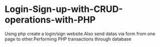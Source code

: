# Login-Sign-up-with-CRUD-operations-with-PHP
Using php create a login/sign website.Also send datas via form from one page to other.Performing PHP transactions through database 
